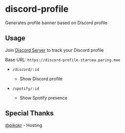 # discord-profile
Generates profile banner based on Discord profile

## Usage
Join [Discord Server](https://discord.gg/aNWcKNaSVS) to track your Discord profile

Base URL: `https://discord-profile-starcea.paring.moe`

- `/discord/:id`
  - Show Discord profile

- `/spotify/:id`
  - Show Spotify presence

## Special Thanks
[@pikokr](https://github.com/pikokr) - Hosting
